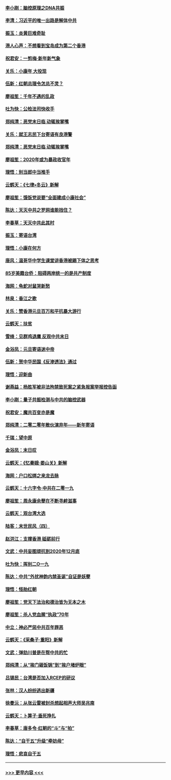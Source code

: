 #### [李小刚：脑控原理之DNA共振](../pages/nsc993/n11780962.md?t=01101822) 
#### [李清：习近平的唯一出路是解体中共](../pages/nsc993/n11780866.md?t=01101822) 
#### [振玉：炎黄巨难奇耻](../pages/nsc993/n11779632.md?t=01101822) 
#### [港人心声：不想看到宝岛成为第二个香港](../pages/nsc993/n11778817.md?t=01101822) 
#### [祝君安：一剪梅‧新年新气象](../pages/nsc993/n11776340.md?t=01101822) 
#### [关乐：小康年 大役现](../pages/nsc993/n11774213.md?t=01101822) 
#### [伍新：红朝总理令怎总不灵？](../pages/nsc993/n11770813.md?t=01101822) 
#### [廖祖笙：千年不遇的乱政](../pages/nsc993/n11770373.md?t=01101822) 
#### [吐为快：公检法司快收手](../pages/nsc993/n11770359.md?t=01101822) 
#### [郑纯清：恶党末日临 动辄挨掌嘴](../pages/nsc993/n11769912.md?t=01101822) 
#### [关乐：就王志民下台寄语有良港警](../pages/nsc993/n11769903.md?t=01101822) 
#### [郑纯清：恶党末日临 动辄挨掌嘴](../pages/nsc993/n11769356.md?t=01101822) 
#### [廖祖笙：2020年或为暴政收官年](../pages/nsc993/n11768216.md?t=01101822) 
#### [理悟：别当郎中当推手](../pages/nsc993/n11768243.md?t=01101822) 
#### [云鹤天：《七律▪冬云》新解](../pages/nsc993/n11768204.md?t=01101822) 
#### [廖祖笙：饿饭党说要“全面建成小康社会”](../pages/nsc993/n11767482.md?t=01101822) 
#### [陈达：天灭中共之罗网谁能挡住？](../pages/nsc993/n11767465.md?t=01101822) 
#### [李春草：天灭中共此其时](../pages/nsc993/n11767452.md?t=01101822) 
#### [振玉：寄语台湾](../pages/nsc993/n11767432.md?t=01101822) 
#### [理悟：小康在何方](../pages/nsc993/n11767394.md?t=01101822) 
#### [唐风：温哥华中学生课堂讲香港被踢下体之思考](../pages/nsc993/n11766848.md?t=01101822) 
#### [85岁美籍台侨：阻碍两岸统一的是共产制度](../pages/nsc993/n11765043.md?t=01101822) 
#### [海网：龟蛇对鼠哭新愁](../pages/nsc993/n11764895.md?t=01101822) 
#### [林泉：香江之歌](../pages/nsc993/n11764415.md?t=01101822) 
#### [关乐：赞香港元旦百万和平抗暴大游行](../pages/nsc993/n11764382.md?t=01101822) 
#### [云鹤天：扶贫](../pages/nsc993/n11764245.md?t=01101822) 
#### [雪绮：见群鸡退鹰  反观中共末日](../pages/nsc993/n11762112.md?t=01101822) 
#### [金浴凤：元旦寄语迷中帝](../pages/nsc993/n11761788.md?t=01101822) 
#### [伍新：贺中华民国《反渗透法》通过](../pages/nsc993/n11761994.md?t=01101822) 
#### [理悟：迎新曲](../pages/nsc993/n11761152.md?t=01101822) 
#### [谢燕益：杨胜军被非法拘禁致死案之紧急报案举报控告函](../pages/nsc993/n11756134.md?t=01101822) 
#### [李小刚：量子共振检测与中共的脑控武器](../pages/nsc993/n11754518.md?t=01101822) 
#### [祝君安：魔共百变亦是魔](../pages/nsc993/n11754469.md?t=01101822) 
#### [郑纯清：二零二零年散伙演弃年——新年寄语](../pages/nsc993/n11754195.md?t=01101822) 
#### [千瑞：望中原](../pages/nsc993/n11754159.md?t=01101822) 
#### [金浴凤：末日叹](../pages/nsc993/n11752359.md?t=01101822) 
#### [云鹤天：《忆秦娥‧娄山关》新解](../pages/nsc993/n11752348.md?t=01101822) 
#### [海网：户口松绑之来龙去脉](../pages/nsc993/n11752328.md?t=01101822) 
#### [云鹤天：十六字令‧中共在二零一九](../pages/nsc993/n11752305.md?t=01101822) 
#### [廖祖笙：周永康余孽在不断寻衅滋事](../pages/nsc993/n11751013.md?t=01101822) 
#### [云鹤天：观台湾大选](../pages/nsc993/n11751007.md?t=01101822) 
#### [陆客：末世民风（四）](../pages/nsc993/n11749203.md?t=01101822) 
#### [赵洪江：支撑香港 砥砺前行](../pages/nsc993/n11748482.md?t=01101822) 
#### [文武：中共妄图顽抗到2020年12月底](../pages/nsc993/n11748446.md?t=01101822) 
#### [吐为快：挥别二O一九](../pages/nsc993/n11748411.md?t=01101822) 
#### [陈达：中共“外扰神韵内禁圣诞”自证是妖孽](../pages/nsc993/n11748226.md?t=01101822) 
#### [理悟：怪胎红朝](../pages/nsc993/n11748206.md?t=01101822) 
#### [廖祖笙：党天下法治和德治皆为无本之木](../pages/nsc993/n11748135.md?t=01101822) 
#### [廖祖笙：杀人党血腥“执政”70年](../pages/nsc993/n11745144.md?t=01101822) 
#### [中立：神必严惩中共百年罪恶](../pages/nsc993/n11744970.md?t=01101822) 
#### [云鹤天：《采桑子‧重阳》新解](../pages/nsc993/n11744948.md?t=01101822) 
#### [文武：弹劾川普是在帮中共的忙](../pages/nsc993/n11744758.md?t=01101822) 
#### [郑纯清：从“挨门砸饭锅”到“挨户堵炉眼”](../pages/nsc993/n11744745.md?t=01101822) 
#### [吕锡民：台湾是否加入RCEP的研议](../pages/nsc993/n11744701.md?t=01101822) 
#### [张林：汉人纷纷逃出新疆](../pages/nsc993/n11743530.md?t=01101822) 
#### [徐曼沅：从张云雷被封杀想起相声大师吴兆南](../pages/nsc993/n11741816.md?t=01101822) 
#### [云鹤天：卜算子‧垂死挣扎](../pages/nsc993/n11739956.md?t=01101822) 
#### [李春草：唐多令‧红朝的“斗”与“拍”](../pages/nsc993/n11739830.md?t=01101822) 
#### [陈达：“自干五”升级“牵妨母”](../pages/nsc993/n11739724.md?t=01101822) 
#### [理悟：悲哀自干五](../pages/nsc993/n11739547.md?t=01101822) 

----
#### [ >>> 更早内容 <<< ](../indexes/nsc993-earlier.md)

